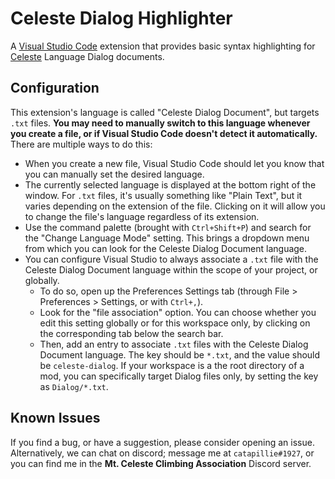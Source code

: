 # Celeste Dialog Highlighter

A [Visual Studio Code](https://code.visualstudio.com/) extension that provides basic syntax highlighting for [Celeste](http://www.celestegame.com/) Language Dialog documents.

## Configuration
 
This extension's language is called "Celeste Dialog Document", but targets `.txt` files. __You may need to manually switch to this language whenever you create a file, or if Visual Studio Code doesn't detect it automatically.__ There are multiple ways to do this:
- When you create a new file, Visual Studio Code should let you know that you can manually set the desired language.
- The currently selected language is displayed at the bottom right of the window. For `.txt` files, it's usually something like "Plain Text", but it varies depending on the extension of the file. Clicking on it will allow you to change the file's language regardless of its extension.
- Use the command palette (brought with `Ctrl+Shift+P`) and search for the "Change Language Mode" setting. This brings a dropdown menu from which you can look for the Celeste Dialog Document language.
- You can configure Visual Studio to always associate a `.txt` file with the Celeste Dialog Document language within the scope of your project, or globally.
    * To do so, open up the Preferences Settings tab (through File > Preferences > Settings, or with `Ctrl+,`).
    * Look for the "file association" option. You can choose whether you edit this setting globally or for this workspace only, by clicking on the corresponding tab below the search bar.
    * Then, add an entry to associate `.txt` files with the Celeste Dialog Document language. The key should be `*.txt`, and the value should be `celeste-dialog`. If your workspace is a the root directory of a mod, you can specifically target Dialog files only, by setting the key as `Dialog/*.txt`.

## Known Issues

If you find a bug, or have a suggestion, please consider opening an issue. Alternatively, we can chat on discord; message me at `catapillie#1927`, or you can find me in the __Mt. Celeste Climbing Association__ Discord server.